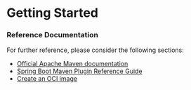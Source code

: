 # Getting Started

### Reference Documentation

For further reference, please consider the following sections:

- [Official Apache Maven documentation](https://maven.apache.org/guides/index.html)
- [Spring Boot Maven Plugin Reference Guide](https://docs.spring.io/spring-boot/docs/3.1.0/maven-plugin/reference/html/)
- [Create an OCI image](https://docs.spring.io/spring-boot/docs/3.1.0/maven-plugin/reference/html/#build-image)

